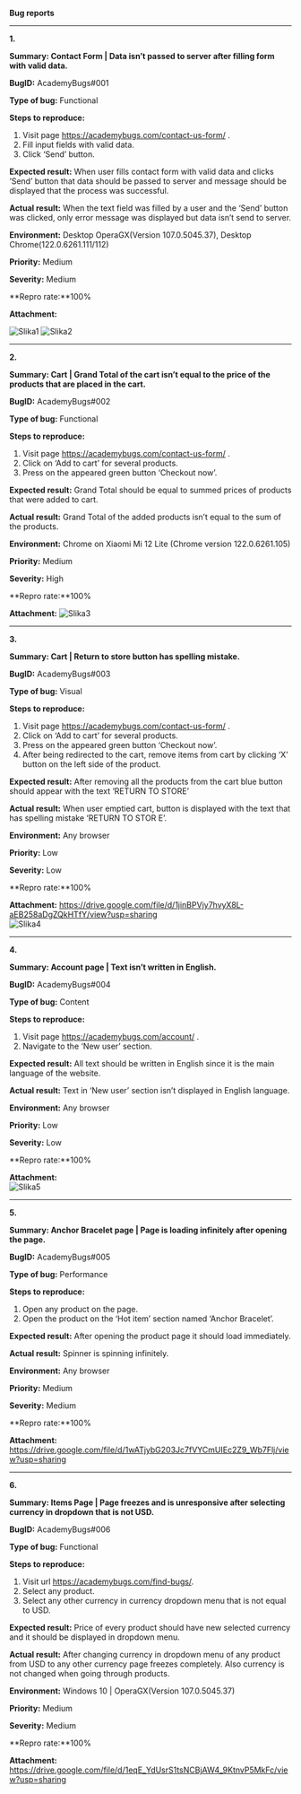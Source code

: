 ﻿**Bug reports**<hr>


**1.**

**Summary: Contact Form | Data isn’t passed to server after filling form with valid data.**

**BugID:** AcademyBugs#001

**Type of bug:** Functional

**Steps to reproduce:**

1. Visit page https://academybugs.com/contact-us-form/ .
2. Fill input fields with valid data.
3. Click ‘Send’ button.

**Expected result:** When user fills contact form with valid data and clicks ‘Send’ button that data should be passed to server and message should be displayed that the process was successful.

**Actual result:** When the text field was filled by a user and the ‘Send’ button was clicked, only error message was displayed but data isn’t send to server.

**Environment:** Desktop OperaGX(Version 107.0.5045.37), Desktop Chrome(122.0.6261.111/112) 

**Priority:** Medium

**Severity:** Medium

**Repro rate:**100%

**Attachment:**

![Slika1](https://github.com/markonrt/QA-Project/assets/95719771/e599bcc9-8c3b-4ecf-bd6d-36dd5b0ec869)
![Slika2](https://github.com/markonrt/QA-Project/assets/95719771/868b6aa6-5811-42e1-a743-be749fca8851)




<hr>





**2.**

**Summary: Cart | Grand Total of the cart isn’t equal to the price of the products that are placed in the cart.**

**BugID:** AcademyBugs#002

**Type of bug:** Functional

**Steps to reproduce:**

1. Visit page https://academybugs.com/contact-us-form/ .
2. Click on ‘Add to cart’ for several products.
3. Press on the appeared green button ‘Checkout now’.

**Expected result:** Grand Total should be equal to summed prices of products that were added to cart.

**Actual result:** Grand Total of the added products isn’t equal to the sum of the products.

**Environment:** Chrome on Xiaomi Mi 12 Lite (Chrome version 122.0.6261.105) 

**Priority:** Medium

**Severity:** High

**Repro rate:**100%

**Attachment:**
![Slika3](https://github.com/markonrt/QA-Project/assets/95719771/0caf0f07-14b0-4fc1-a045-bfda94bfd3b4)



<hr>





**3.**

**Summary: Cart | Return to store button has spelling mistake.**

**BugID:** AcademyBugs#003

**Type of bug:** Visual

**Steps to reproduce:**

1. Visit page https://academybugs.com/contact-us-form/ .
2. Click on ‘Add to cart’ for several products.
3. Press on the appeared green button ‘Checkout now’.
4. After being redirected to the cart, remove items from cart by clicking ‘X’ button on the left side of the product.

**Expected result:** After removing all the products from the cart blue button should appear with the text ‘RETURN TO STORE’

**Actual result:** When user emptied cart, button is displayed with the text that has spelling mistake ‘RETURN TO STOR	E’.

**Environment:** Any browser 

**Priority:** Low

**Severity:** Low

**Repro rate:**100%

**Attachment:**
https://drive.google.com/file/d/1jinBPVjy7hvyX8L-aEB258aDgZQkHTfY/view?usp=sharing
<br>
![Slika4](https://github.com/markonrt/QA-Project/assets/95719771/92ead406-8014-43f5-ab00-c38a4b972c04)



<hr>





**4.**

**Summary: Account page | Text isn’t written in English.**

**BugID:** AcademyBugs#004

**Type of bug:** Content

**Steps to reproduce:**

1. Visit page https://academybugs.com/account/ .
2. Navigate to the ‘New user’ section.

**Expected result:** All text should be written in English since it is the main language of the website.

**Actual result:** Text in ‘New user’ section isn’t displayed in English language.

**Environment:** Any browser 

**Priority:** Low

**Severity:** Low

**Repro rate:**100%

**Attachment:**
<br>
![Slika5](https://github.com/markonrt/QA-Project/assets/95719771/dae59963-768d-484c-bd68-a467e0e23a38)



<hr>





**5.**

**Summary: Anchor Bracelet page | Page is loading infinitely after opening the page.**

**BugID:** AcademyBugs#005

**Type of bug:** Performance

**Steps to reproduce:**

1. Open any product on the page.
2. Open the product on the ‘Hot item’ section named ‘Anchor Bracelet’.

**Expected result:** After opening the product page it should load immediately.

**Actual result:** Spinner is spinning infinitely.

**Environment:** Any browser 

**Priority:** Medium

**Severity:** Medium

**Repro rate:**100%

**Attachment:**
https://drive.google.com/file/d/1wATjybG203Jc7fVYCmUIEc2Z9_Wb7Flj/view?usp=sharing



<hr>





**6.**

**Summary: Items Page | Page freezes and is unresponsive after selecting currency in dropdown that is not USD.**

**BugID:** AcademyBugs#006

**Type of bug:** Functional

**Steps to reproduce:**

1. Visit url https://academybugs.com/find-bugs/.
2. Select any product.
3. Select any other currency in currency dropdown menu that is not equal to USD.

**Expected result:** Price of every product should have new selected currency and it should be displayed in dropdown menu.

**Actual result:** After changing currency in dropdown menu of any product from USD to any other currency page freezes completely. Also currency is not changed when going through products.

**Environment:** Windows 10 | OperaGX(Version 107.0.5045.37) 

**Priority:** Medium

**Severity:** Medium

**Repro rate:**100%

**Attachment:**
https://drive.google.com/file/d/1eqE_YdUsrS1tsNCBjAW4_9KtnvP5MkFc/view?usp=sharing
